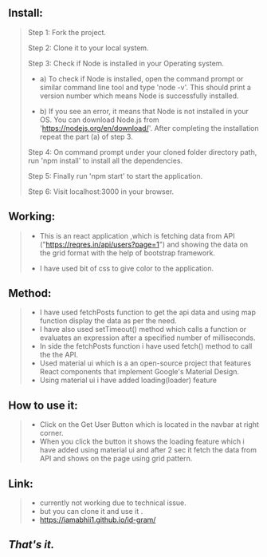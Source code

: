 ## Install:

> Step 1: Fork the project.
>
>Step 2: Clone it to your local system.
>
>Step 3: Check if Node is installed in your Operating system.
>
>- a) To check if Node is installed, open the command prompt or similar command line tool and type 'node -v'. This should print a version number which means Node is successfully installed.
>
>- b) If you see an error, it means that Node is not installed in your OS. You can download Node.js from 'https://nodejs.org/en/download/'. After completing the installation repeat the part (a) of step 3.
>
> Step 4: On command prompt under your cloned folder directory path, run 'npm install' to install all the dependencies.
>
>Step 5: Finally run 'npm start' to start the application.
>
>Step 6: Visit localhost:3000 in your browser.


## Working:
>- This is an react application ,which is fetching data from API ("https://reqres.in/api/users?page=1") and showing the data on the grid format with the help of bootstrap framework.
>
>- I have used  bit of css to give color to the application.

## Method:
>- I have used fetchPosts function to get the api data and using map function display the data as per the need.
>-  I have also used setTimeout() method  which calls a function or evaluates an expression after a specified number of milliseconds.  
>-  In side the fetchPosts function i have used fetch() method to call the the API.
>-  Used material ui which is a  an open-source project that features React components that implement Google's Material Design.
>-  Using material ui i have added loading(loader) feature 


## How to use it:

>- Click on the Get User Button which is located in the navbar at right corner.
>- When you click the button it shows the loading feature which i have added using material ui and after 2 sec it fetch the data from API and shows on the page using grid pattern. 

## Link:
>- currently not working due to technical issue.
>- but you can clone it and use it .
>- https://iamabhii1.github.io/id-gram/

## **_That's it._**
